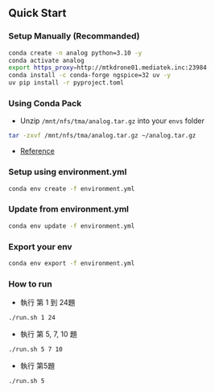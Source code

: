 ## Quick Start

### Setup Manually (Recommanded)

```bash
conda create -n analog python=3.10 -y
conda activate analog
export https_proxy=http://mtkdrone01.mediatek.inc:23984
conda install -c conda-forge ngspice=32 uv -y
uv pip install -r pyproject.toml
```

### Using Conda Pack

- Unzip `/mnt/nfs/tma/analog.tar.gz` into your `envs` folder

```bash
tar -zxvf /mnt/nfs/tma/analog.tar.gz ~/analog.tar.gz
```

- [Reference](https://blog.csdn.net/ds1302__/article/details/120027173)

### Setup using environment.yml

```bash
conda env create -f environment.yml
```

### Update from environment.yml

```bash
conda env update -f environment.yml
```

### Export your env

```bash
conda env export -f environment.yml
```

### How to run

- 執行 第 1 到 24題

```bash
./run.sh 1 24
```

- 執行 第 5, 7, 10 題

```bash
./run.sh 5 7 10
```

- 執行 第5題

```bash
./run.sh 5
```
